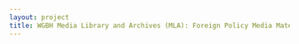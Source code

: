 ```yaml
--- 
layout: project 
title: WGBH Media Library and Archives (MLA): Foreign Policy Media Materials
---
```



